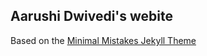 ## Aarushi Dwivedi's webite

Based on the [Minimal Mistakes Jekyll Theme](https://mmistakes.github.io/minimal-mistakes/)

